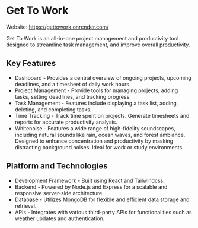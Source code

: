 # Get To Work

Website: https://gettowork.onrender.com/

Get To Work is an all-in-one project management and productivity tool designed to streamline task management, and improve overall productivity. 

## Key Features
- Dashboard - Provides a central overview of ongoing projects, upcoming deadlines, and a timesheet of daily work hours.
- Project Management - Provide tools for managing projects, adding tasks, setting deadlines, and tracking progress.
- Task Management - Features include displaying a task list, adding, deleting, and completing tasks.
- Time Tracking - Track time spent on projects. Generate timesheets and reports for accurate productivity analysis.
- Whitenoise - Features a wide range of high-fidelity soundscapes, including natural sounds like rain, ocean waves, and forest ambiance. Designed to enhance concentration and productivity by masking distracting background noises. Ideal for work or study environments.

## Platform and Technologies
- Development Framework - Built using React and Tailwindcss.
- Backend - Powered by Node.js and Express for a scalable and responsive server-side architecture.
- Database - Utilizes MongoDB for flexible and efficient data storage and retrieval.
- APIs - Integrates with various third-party APIs for functionalities such as weather updates and authentication.
